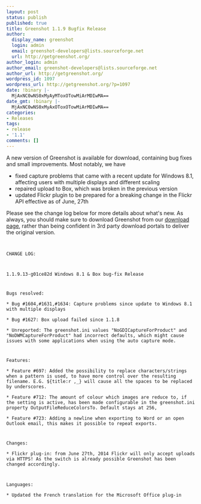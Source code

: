 ```yaml
---
layout: post
status: publish
published: true
title: Greenshot 1.1.9 Bugfix Release
author:
  display_name: greenshot
  login: admin
  email: greenshot-developers@lists.sourceforge.net
  url: http://getgreenshot.org/
author_login: admin
author_email: greenshot-developers@lists.sourceforge.net
author_url: http://getgreenshot.org/
wordpress_id: 1097
wordpress_url: http://getgreenshot.org/?p=1097
date: !binary |-
  MjAxNC0wNS0xMyAyMToxOTowMiArMDIwMA==
date_gmt: !binary |-
  MjAxNC0wNS0xMyAxOToxOTowMiArMDIwMA==
categories:
- Releases
tags:
- release
- '1.1'
comments: []
---
```

<p>A new version of Greenshot is available for download, containing bug fixes and small improvements. Most notably, we have</p>
<ul>
<li>fixed capture problems that came with a recent update for Windows 8.1, affecting users with multiple displays and different scaling</li>
<li>repaired upload to Box, which was broken in the previous version</li>
<li>updated Flickr plugin to be prepared for a breaking change in the Flickr API effective as of June, 27th</li>
</ul>
<p>Please see the change log below for more details about what's new. As always, you should make sure to download Greenshot from our <a href="http://getgreenshot.org/downloads/" title="Downloads">download page</a>, rather than being confident in 3rd party download portals to deliver the original version.</p>
<p><code><br />
CHANGE LOG:</p>
<p>1.1.9.13-g01ce82d Windows 8.1 & Box bug-fix Release</p>
<p>Bugs resolved:<br />
* Bug #1604,#1631,#1634: Capture problems since update to Windows 8.1 with multiple displays<br />
* Bug #1627: Box upload failed since 1.1.8<br />
* Unreported: The greenshot.ini values "NoGDICaptureForProduct" and "NoDWMCaptureForProduct" had incorrect defaults, which might cause issues with some applications when using the auto capture mode.</p>
<p>Features:<br />
* Feature #697: Added the possibility to replace characters/strings when a pattern is used, to have more control over the resulting filename. E.G. ${title:r ,_} will cause all the spaces to be replaced by underscores.<br />
* Feature #712: The amount of colour which images are reduce to, if the setting is active, has been made configurable in the greenshot.ini property OutputFileReduceColorsTo. Default stays at 256,<br />
* Feature #723: Adding a newline when exporting to Word or an open Outlook email, this makes it possible to repeat exports.</p>
<p>Changes:<br />
* Flickr plug-in: from June 27th, 2014 Flickr will only accept uploads via HTTPS! As the switch is already possible Greenshot has been changed accordingly.</p>
<p>Languages:<br />
* Updated the French translation for the Microsoft Office plug-in<br />
</code></p>
